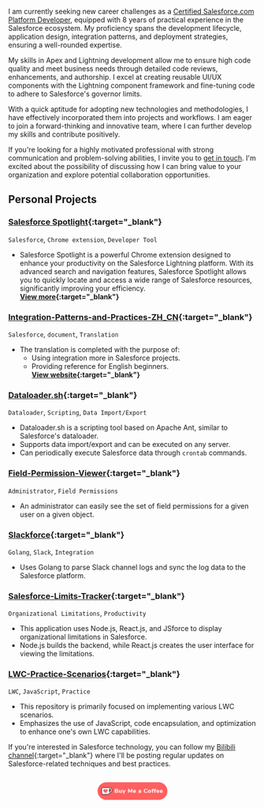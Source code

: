 I am currently seeking new career challenges as a [Certified Salesforce.com Platform Developer](/img/certifications.png), equipped with 8 years of practical experience in the Salesforce ecosystem. My proficiency spans the development lifecycle, application design, integration patterns, and deployment strategies, ensuring a well-rounded expertise.

My skills in Apex and Lightning development allow me to ensure high code quality and meet business needs through detailed code reviews, enhancements, and authorship. I excel at creating reusable UI/UX components with the Lightning component framework and fine-tuning code to adhere to Salesforce's governor limits.

With a quick aptitude for adopting new technologies and methodologies, I have effectively incorporated them into projects and workflows. I am eager to join a forward-thinking and innovative team, where I can further develop my skills and contribute positively.

If you're looking for a highly motivated professional with strong communication and problem-solving abilities, I invite you to [get in touch](mailto:dynckm@gmail.com). I'm excited about the possibility of discussing how I can bring value to your organization and explore potential collaboration opportunities.

## Personal Projects

### [Salesforce Spotlight](https://chromewebstore.google.com/detail/salesforce-spotlight/kcnnhfdenihbihoikgjfapgphapdoggd){:target="_blank"}

 `Salesforce`, `Chrome extension`, `Developer Tool`

 - Salesforce Spotlight is a powerful Chrome extension designed to enhance your productivity on the Salesforce Lightning platform. With its advanced search and navigation features, Salesforce Spotlight allows you to quickly locate and access a wide range of Salesforce resources, significantly improving your efficiency. <br/> 
  **[View more](https://github.com/dyncan/salesforce-spotlight-chrome-extension){:target="_blank"}**

### [Integration-Patterns-and-Practices-ZH_CN](https://github.com/dyncan/Integration-Patterns-and-Practices-ZH_CN){:target="_blank"}

 `Salesforce`, `document`, `Translation`

- The translation is completed with the purpose of:
  - Using integration more in Salesforce projects.
  - Providing reference for English beginners. <br/>
**[View website](http://dyncan.com/Integration-Patterns-and-Practices-ZH_CN/){:target="_blank"}**

### [Dataloader.sh](https://github.com/dyncan/dataloader.sh){:target="_blank"}

`Dataloader`, `Scripting`, `Data Import/Export`

- Dataloader.sh is a scripting tool based on Apache Ant, similar to Salesforce's dataloader.
- Supports data import/export and can be executed on any server.
- Can periodically execute Salesforce data through `crontab` commands.

### [Field-Permission-Viewer](https://github.com/dyncan/Field-Permission-Viewer){:target="_blank"}

`Administrator`, `Field Permissions`

- An administrator can easily see the set of field permissions for a given user on a given object.

### [Slackforce](https://github.com/dyncan/slackforce){:target="_blank"}

`Golang`, `Slack`, `Integration`

- Uses Golang to parse Slack channel logs and sync the log data to the Salesforce platform.

### [Salesforce-Limits-Tracker](https://github.com/dyncan/Salesforce-Limits-Tracker){:target="_blank"}

`Organizational Limitations`, `Productivity`

- This application uses Node.js, React.js, and JSforce to display organizational limitations in Salesforce.
- Node.js builds the backend, while React.js creates the user interface for viewing the limitations.

### [LWC-Practice-Scenarios](https://github.com/dyncan/lwc-practice-scenarios){:target="_blank"}

`LWC`, `JavaScript`, `Practice`

- This repository is primarily focused on implementing various LWC scenarios.
- Emphasizes the use of JavaScript, code encapsulation, and optimization to enhance one's own LWC capabilities.

If you're interested in Salesforce technology, you can follow my [Bilibili channel](https://space.bilibili.com/12506997){:target="_blank"} where I'll be posting regular updates on Salesforce-related techniques and best practices.

<hr style="visibility: hidden;">

<div style="display: flex; justify-content: center; align-items: center;">
    <a href=" https://dyncan.com/sponsor" target="_blank"><img height="36"
            style="border:0px; height:36px; cursor:pointer"
            src="/img/kofi3.png" border="0" alt="Buy Me a Coffee" />
    </a>
</div>